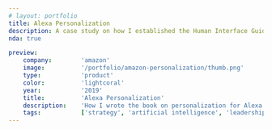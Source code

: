 ```yaml
---
# layout: portfolio
title: Alexa Personalization
description: A case study on how I established the Human Interface Guidelines of personalization for Alexa.
nda: true

preview:
    company:        'amazon'
    image:          '/portfolio/amazon-personalization/thumb.png'
    type:           'product'
    color:          'lightcoral'
    year:           '2019'
    title:          'Alexa Personalization'
    description:    'How I wrote the book on personalization for Alexa.'
    tags:           ['strategy', 'artificial intelligence', 'leadership', 'personalization']
---
```


<script setup>
    import { useData } from 'vitepress'
    import PortfolioPage from '@components/PortfolioPage';
    const { frontmatter } = useData()
</script>

<PortfolioPage :pcolor="frontmatter.preview.color" :nda="frontmatter.nda">
    <template v-slot:title>{{ frontmatter.title }}</template>
    <template v-slot:year>{{ frontmatter.preview.year }}</template>
    <template v-slot:company>Amazon</template>
    <template v-slot:hero>
      <img src="/portfolio/amazon-personalization/thumb.png">
    </template>
    <template v-slot:challenge>
      <p>Prior to the release of voice identification, Alexa had no idea whom it was talking with. Voice identification unlocked the opportunity for Alexa to provide truely personalized experiences. This was a new paradigm for Alexa and smart assistants in general; a personalized voice assistant.</p>
      <p>Through quantitative and qualitative research, we knew that:</p>
      <ul>
        <li>A majority (60+%) of users want Alexa to respond in a way that is specific to them as an individual</li>
        <li>At least half (50+%) of users perceive personalized experiences as valuable</li>
      </ul>
      <p>With personalization being possible, the problem was lack of knowledge across the Alexa org on what personalization is, how it works, how to make them, and what makes a personalized experience good.</p>
    </template>
    <template v-slot:outcome>
      <p>The Personalization HIG unlocked quality and consistency at scale. It provided cross-functional teams the resources they need to understand the underlying technical components, the product requirements, the experience guidelines, as well as best practices and reusable patterns.</p>
      <p>It was a huge success. The Personalization HIG was celebrated by teams and senior leaders across up and across the Alexa organization.</p>
    </template>
    <template v-slot:process>
      <p>Alexa has an internal Alexa HIG (Human Interface Guidelines) which establishes the quality bar for good Alexa experiences. Everyone making Alexa experiences, not just designers, are kept accountable to the content of the HIG. When it came to personalization, the solution was two-fold:</p>
      <ul>
        <li><strong>Publish:</strong> Extend the Alexa HIG to include personalization</li>
        <li><strong>Communicate:</strong> Broadly share the new personalization content</li>
      </ul>
    </template>
</PortfolioPage>